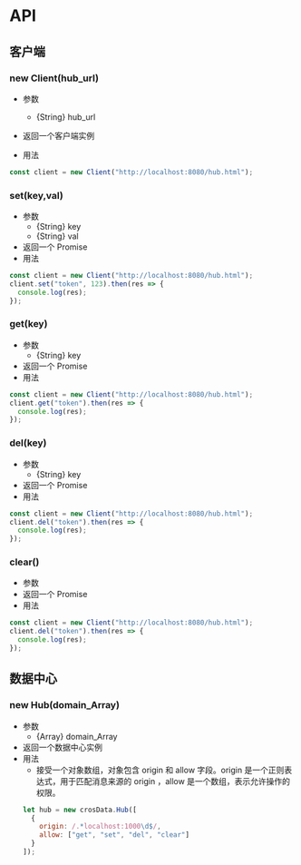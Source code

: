 # API

## 客户端

### new Client(hub_url)

- 参数

  - {String} hub_url

- 返回一个客户端实例
- 用法

```javascript
const client = new Client("http://localhost:8080/hub.html");
```

### set(key,val)

- 参数
  - {String} key
  - {String} val
- 返回一个 Promise
- 用法

```javascript
const client = new Client("http://localhost:8080/hub.html");
client.set("token", 123).then(res => {
  console.log(res);
});
```

### get(key)

- 参数
  - {String} key
- 返回一个 Promise
- 用法

```javascript
const client = new Client("http://localhost:8080/hub.html");
client.get("token").then(res => {
  console.log(res);
});
```

### del(key)

- 参数
  - {String} key
- 返回一个 Promise
- 用法

```javascript
const client = new Client("http://localhost:8080/hub.html");
client.del("token").then(res => {
  console.log(res);
});
```

### clear()

- 参数
- 返回一个 Promise
- 用法

```javascript
const client = new Client("http://localhost:8080/hub.html");
client.del("token").then(res => {
  console.log(res);
});
```

## 数据中心

### new Hub(domain_Array)

- 参数
  - {Array} domain_Array
- 返回一个数据中心实例
- 用法
  - 接受一个对象数组，对象包含 origin 和 allow 字段。origin 是一个正则表达式，用于匹配消息来源的 origin ，allow 是一个数组，表示允许操作的权限。
  ```javascript
  let hub = new crosData.Hub([
    {
      origin: /.*localhost:1000\d$/,
      allow: ["get", "set", "del", "clear"]
    }
  ]);
  ```
